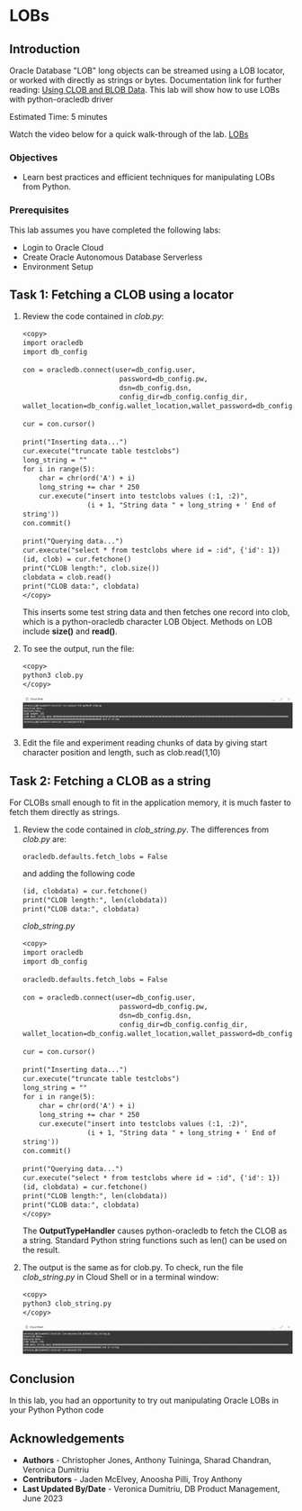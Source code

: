 # LOBs

## Introduction

Oracle Database "LOB" long objects can be streamed using a LOB locator, or worked with directly as strings or bytes. Documentation link for further reading: [Using CLOB and BLOB Data](https://python-oracledb.readthedocs.io/en/latest/user_guide/lob_data.html).
This lab will show how to use LOBs with python-oracledb driver

Estimated Time: 5 minutes

Watch the video below for a quick walk-through of the lab.
[LOBs](videohub:1_or7leb07)

### Objectives

*  Learn best practices and efficient techniques for manipulating LOBs from Python.

### Prerequisites

This lab assumes you have completed the following labs:
* Login to Oracle Cloud
* Create Oracle Autonomous Database Serverless
* Environment Setup

## Task 1: Fetching a CLOB using a locator

1. Review the code contained in *clob.py*:

    ````
    <copy>
    import oracledb
    import db_config

    con = oracledb.connect(user=db_config.user,
                            password=db_config.pw, 
                            dsn=db_config.dsn, 
                            config_dir=db_config.config_dir, wallet_location=db_config.wallet_location,wallet_password=db_config.wallet_password)

    cur = con.cursor()

    print("Inserting data...")
    cur.execute("truncate table testclobs")
    long_string = ""
    for i in range(5):
        char = chr(ord('A') + i)
        long_string += char * 250
        cur.execute("insert into testclobs values (:1, :2)",
                    (i + 1, "String data " + long_string + ' End of string'))
    con.commit()

    print("Querying data...")
    cur.execute("select * from testclobs where id = :id", {'id': 1})
    (id, clob) = cur.fetchone()
    print("CLOB length:", clob.size())
    clobdata = clob.read()
    print("CLOB data:", clobdata)
    </copy>
    ````

    This inserts some test string data and then fetches one record into clob, which is a python-oracledb character LOB Object. Methods on LOB include **size()** and **read()**.

2. To see the output, run the file:

    ````
    <copy>
    python3 clob.py
    </copy>
    ````

    ![Clob](./images/clob.png " " )

3. Edit the file and experiment reading chunks of data by giving start character position and length, such as clob.read(1,10)

## Task 2:  Fetching a CLOB as a string

For CLOBs small enough to fit in the application memory, it is much faster to fetch them directly as strings.

1. Review the code contained in *clob\_string.py*. The differences from *clob.py* are:

    ````
    oracledb.defaults.fetch_lobs = False
    ````
    and adding the following code
    
    ````
    (id, clobdata) = cur.fetchone()
    print("CLOB length:", len(clobdata))
    print("CLOB data:", clobdata)
    ````

    *clob\_string.py*

    ````
    <copy>
    import oracledb
    import db_config

    oracledb.defaults.fetch_lobs = False

    con = oracledb.connect(user=db_config.user,
                            password=db_config.pw, 
                            dsn=db_config.dsn, 
                            config_dir=db_config.config_dir, wallet_location=db_config.wallet_location,wallet_password=db_config.wallet_password)

    cur = con.cursor()

    print("Inserting data...")
    cur.execute("truncate table testclobs")
    long_string = ""
    for i in range(5):
        char = chr(ord('A') + i)
        long_string += char * 250
        cur.execute("insert into testclobs values (:1, :2)",
                    (i + 1, "String data " + long_string + ' End of string'))
    con.commit()

    print("Querying data...")
    cur.execute("select * from testclobs where id = :id", {'id': 1})
    (id, clobdata) = cur.fetchone()
    print("CLOB length:", len(clobdata))
    print("CLOB data:", clobdata)
    </copy>
    ````

    The **OutputTypeHandler** causes python-oracledb to fetch the CLOB as a string. Standard Python string functions such as len() can be used on the result.

2. The output is the same as for clob.py. To check, run the file *clob_string.py* in Cloud Shell or in a terminal window:

    ````
    <copy>
    python3 clob_string.py
    </copy>
    ````

    ![Clob string](./images/clob_string.png " " )

## Conclusion

In this lab, you had an opportunity to try out manipulating Oracle LOBs in your Python Python code

## Acknowledgements

* **Authors** - Christopher Jones, Anthony Tuininga, Sharad Chandran, Veronica Dumitriu
* **Contributors** - Jaden McElvey, Anoosha Pilli, Troy Anthony
* **Last Updated By/Date** - Veronica Dumitriu, DB Product Management, June 2023